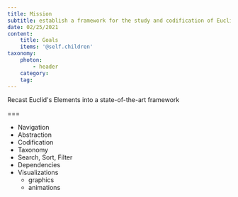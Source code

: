 ```yaml
---
title: Mission
subtitle: establish a framework for the study and codification of Euclid's Elements
date: 02/25/2021
content:
    title: Goals
    items: '@self.children'
taxonomy:
    photon:
        - header
    category: 
    tag: 
---
```


Recast Euclid's Elements into a state-of-the-art framework

===

- Navigation
- Abstraction
- Codification
- Taxonomy
- Search, Sort, Filter
- Dependencies
- Visualizations
  - graphics
  - animations
